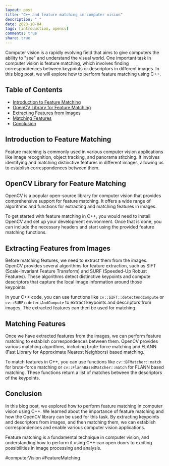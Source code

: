 ```yaml
---
layout: post
title: "C++ and feature matching in computer vision"
description: " "
date: 2023-10-04
tags: [introduction, opencv]
comments: true
share: true
---
```


Computer vision is a rapidly evolving field that aims to give computers the ability to "see" and understand the visual world. One important task in computer vision is feature matching, which involves finding correspondences between keypoints or descriptors in different images. In this blog post, we will explore how to perform feature matching using C++.

## Table of Contents
- [Introduction to Feature Matching](#introduction-to-feature-matching)
- [OpenCV Library for Feature Matching](#opencv-library-for-feature-matching)
- [Extracting Features from Images](#extracting-features-from-images)
- [Matching Features](#matching-features)
- [Conclusion](#conclusion)

## Introduction to Feature Matching

Feature matching is commonly used in various computer vision applications like image recognition, object tracking, and panorama stitching. It involves identifying and matching distinctive features in different images, allowing us to establish correspondences between them.

## OpenCV Library for Feature Matching

OpenCV is a popular open-source library for computer vision that provides comprehensive support for feature matching. It offers a wide range of algorithms and functions for extracting and matching features in images.

To get started with feature matching in C++, you would need to install OpenCV and set up your development environment. Once that is done, you can include the necessary headers and start using the provided feature matching functions.

## Extracting Features from Images

Before matching features, we need to extract them from the images. OpenCV provides several algorithms for feature extraction, such as SIFT (Scale-Invariant Feature Transform) and SURF (Speeded-Up Robust Features). These algorithms detect distinctive keypoints and compute descriptors that capture the local image information around those keypoints.

In your C++ code, you can use functions like `cv::SIFT::detectAndCompute` or `cv::SURF::detectAndCompute` to extract keypoints and descriptors from images. The extracted features can then be used for matching.

## Matching Features

Once we have extracted features from the images, we can perform feature matching to establish correspondences between them. OpenCV provides various matching algorithms, including brute-force matching and FLANN (Fast Library for Approximate Nearest Neighbors) based matching.

To match features in C++, you can use functions like `cv::BFMatcher::match` for brute-force matching or `cv::FlannBasedMatcher::match` for FLANN based matching. These functions return a list of matches between the descriptors of the keypoints.

## Conclusion

In this blog post, we explored how to perform feature matching in computer vision using C++. We learned about the importance of feature matching and how the OpenCV library can be used for this task. By extracting keypoints and descriptors from images, and then matching them, we can establish correspondences and enable various computer vision applications.

Feature matching is a fundamental technique in computer vision, and understanding how to perform it using C++ can open doors to exciting possibilities in image processing and analysis.

#computerVision #FeatureMatching